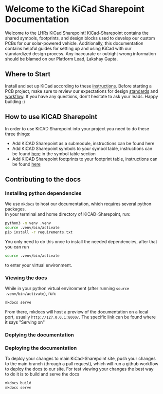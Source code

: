 # Welcome to the KiCad Sharepoint Documentation
Welcome to the LHRs KiCad Sharepoint! KiCad-Sharepoint contains the shared symbols, footprints, and design blocks used to develop our custom PCBs for our solar-powered vehicle. Additionally, this documentation contains helpful guides for setting up and using KiCad with our standardized design process. Any inaccurate or outright wrong information should be blamed on our Platform Lead, Lakshay Gupta. 
## Where to Start
Install and set up KiCad according to these [instructions](./KiCad-Setup.md/). Before starting a PCB project, make sure to review our expectations for design [standards](./Standards.md/) and [workflow](./Workflow.md/). If you have any questions, don't hesitate to ask your leads. Happy building :)

## How to use KiCAD Sharepoint
In order to use KiCAD Sharepoint into your project you need to do these three things:

- Add KiCAD Sharepoint as a submodule, instructions can be found here
- Add KiCAD Sharepoint symbols to your symbol table, instructions can be found [here](./Workflow.md/) in the symbol table section
- Add KiCAD Sharepoint footprints to your footprint table, instructions can be found [here](./Workflow.md/)

## Contributing to the docs

### Installing python dependencies
We use ``mkdocs`` to host our documentation, which requires several python packages.  
In your terminal and home directory of KiCAD-Sharepoint, run:
```sh
python3 -m venv .venv
source .venv/bin/activate
pip install -r requirements.txt
``` 
You only need to do this once to install the needed dependencies, after that you can run 
```sh
source .venv/bin/activate
``` 
to enter your virtual environment.

### Viewing the docs
While in your python virtual environment (after running ```source .venv/bin/activate```), run:
```sh
mkdocs serve
```
From there, mkdocs will host a preview of the documentation on a local port, usually ```http://127.0.0.1:8000/```. The specific link can be found where it says "Serving on"

### Deplying the documentation
### Deploying the documentation
To deploy your changes to main KiCad-Sharepoint site, push your changes to the main branch (through a pull request), which will run a github workflow to deploy the docs to our site. For test viewing your changes the best way to do it is to build and serve the docs
```sh
mkdocs build
mkdocs serve
```